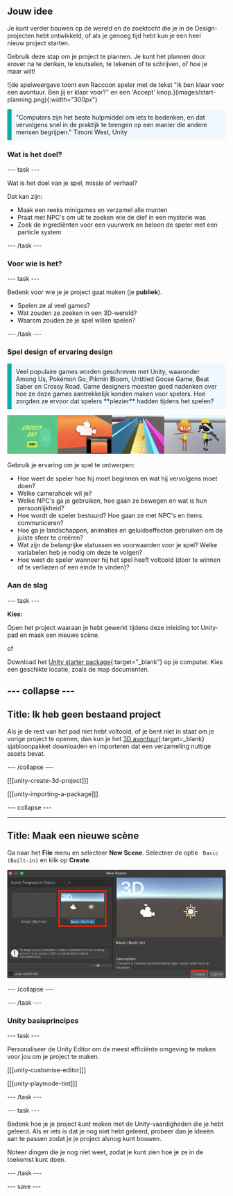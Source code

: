 ## Jouw idee

<div style="display: flex; flex-wrap: wrap">
<div style="flex-basis: 200px; flex-grow: 1; margin-right: 15px;">
Je kunt verder bouwen op de wereld en de zoektocht die je in de Design-projecten hebt ontwikkeld, of als je genoeg tijd hebt kun je een heel nieuw project starten. 

Gebruik deze stap om je project te plannen. Je kunt het plannen door erover na te denken, te knutselen, te tekenen of te schrijven, of hoe je maar wilt!
</div>
<div>
![de spelweergave toont een Raccoon speler met de tekst "ik ben klaar voor een avontuur. Ben jij er klaar voor?" en een 'Accept' knop.](images/start-planning.png){:width="300px"}
</div>
</div>

<p style="border-left: solid; border-width:10px; border-color: #0faeb0; background-color: aliceblue; padding: 10px;">"Computers zijn het beste hulpmiddel om iets te bedenken, en dat vervolgens snel in de praktijk te brengen op een manier die andere mensen begrijpen." Timoni West, Unity</p>

### Wat is het doel?

--- task ---

Wat is het doel van je spel, missie of verhaal?

Dat kan zijn:
- Maak een reeks minigames en verzamel alle munten
- Praat met NPC's om uit te zoeken wie de dief in een mysterie was
- Zoek de ingrediënten voor een vuurwerk en beloon de speler met een particle system

--- /task ---

### Voor wie is het?

--- task ---

Bedenk voor wie je je project gaat maken (je **publiek**).

- Spelen ze al veel games?
- Wat zouden ze zoeken in een 3D-wereld?
- Waarom zouden ze je spel willen spelen?

--- /task ---

### Spel design of ervaring design

<p style="border-left: solid; border-width:10px; border-color: #0faeb0; background-color: aliceblue; padding: 10px;">Veel populaire games worden geschreven met Unity, waaronder Among Us, Pokémon Go, Pikmin Bloom, Untitled Goose Game, Beat Saber en Crossy Road. Game designers moesten goed nadenken over hoe ze deze games aantrekkelijk konden maken voor spelers. Hoe zorgden ze ervoor dat spelers **plezier** hadden tijdens het spelen?</p>

![Een strook afbeeldingen met een startscherm, de camera, NPC's en Speler karakters.](images/planning-questions.png)

Gebruik je ervaring om je spel te ontwerpen:
- Hoe weet de speler hoe hij moet beginnen en wat hij vervolgens moet doen?
- Welke camerahoek wil je?
- Welke NPC's ga je gebruiken, hoe gaan ze bewegen en wat is hun persoonlijkheid?
- Hoe wordt de speler bestuurd? Hoe gaan ze met NPC's en items communiceren?
- Hoe ga je landschappen, animaties en geluidseffecten gebruiken om de juiste sfeer te creëren?
- Wat zijn de belangrijke statussen en voorwaarden voor je spel? Welke variabelen heb je nodig om deze te volgen?
- Hoe weet de speler wanneer hij het spel heeft voltooid (door te winnen of te verliezen of een einde te vinden)?

### Aan de slag

--- task ---

**Kies:**

Open het project waaraan je hebt gewerkt tijdens deze inleiding tot Unity-pad en maak een nieuwe scène.

of

Download het [Unity starter package](https://rpf.io/p/en/3d-adventure-go){:target="_blank"} op je computer. Kies een geschikte locatie, zoals de map documenten.

--- collapse ---
---
Title: Ik heb geen bestaand project
---

Als je de rest van het pad niet hebt voltooid, of je bent niet in staat om je vorige project te openen, dan kun je het [3D avontuur](https://rpf.io/p/en/3d-adventure-go){:target=_blank} sjabloonpakket downloaden en importeren dat een verzameling nuttige assets bevat.

--- /collapse ---

[[[unity-create-3d-project]]]

[[[unity-importing-a-package]]]

--- collapse ---

---
Title: Maak een nieuwe scène
---

Ga naar het **File** menu en selecteer **New Scene**. Selecteer de optie ` Basic (Built-in)` en klik op **Create**.

![Het pop-upvenster nieuwe scène met Basic (Built-in) en Create gemarkeerd.](images/new-scene-options.png)

--- /collapse ---

--- /task ---

### Unity basisprincipes

--- task ---

Personaliseer de Unity Editor om de meest efficiënte omgeving te maken voor jou om je project te maken.

[[[unity-customise-editor]]]

[[[unity-playmode-tint]]]

--- /task ---

--- task ---

Bedenk hoe je je project kunt maken met de Unity-vaardigheden die je hebt geleerd. Als er iets is dat je nog niet hebt geleerd, probeer dan je ideeën aan te passen zodat je je project alsnog kunt bouwen.

Noteer dingen die je nog niet weet, zodat je kunt zien hoe je ze in de toekomst kunt doen.

--- /task ---

--- save ---
